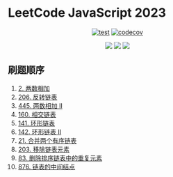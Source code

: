 # LeetCode JavaScript 2023

<div align="center">

[![test](https://github.com/tjx666/leetcode-javascript-2023/actions/workflows/test.yml/badge.svg)](https://github.com/tjx666/leetcode-javascript-2023/actions/workflows/test.yml) [![codecov](https://codecov.io/gh/tjx666/leetcode-javascript-2023/branch/main/graph/badge.svg?token=FQDHJODKYD)](https://codecov.io/gh/tjx666/leetcode-javascript-2023)

<img src="https://img.shields.io/badge/progress-10/200-green" />
<img src="https://img.shields.io/badge/easy-8-green" />
<img src="https://img.shields.io/badge/medium-2-yellow" />

</div>

## 刷题顺序

1. [2. 两数相加](https://leetcode.cn/problems/add-two-numbers)
2. [206. 反转链表](https://leetcode.cn/problems/reverse-linked-list)
3. [445. 两数相加 II](https://leetcode.cn/problems/add-two-numbers-ii)
4. [160. 相交链表](https://leetcode.cn/problems/intersection-of-two-linked-lists)
5. [141. 环形链表](https://leetcode.cn/problems/linked-list-cycle)
6. [142. 环形链表 II](https://leetcode.cn/problems/linked-list-cycle-ii)
7. [21. 合并两个有序链表](https://leetcode.cn/problems/merge-two-sorted-lists/description/)
8. [203. 移除链表元素](https://leetcode.cn/problems/remove-linked-list-elements)
9. [83. 删除排序链表中的重复元素](https://leetcode.cn/problems/remove-duplicates-from-sorted-list/description)
10. [876. 链表的中间结点](https://leetcode.cn/problems/middle-of-the-linked-list/description)

